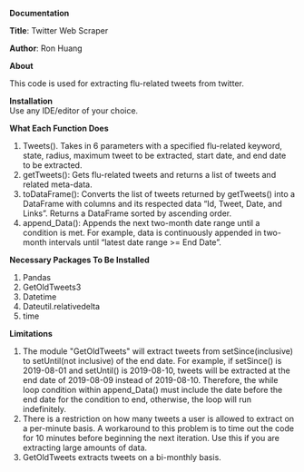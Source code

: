 **Documentation**

**Title**: Twitter Web Scraper 

**Author**: Ron Huang

**About** <br />

This code is used for extracting flu-related tweets from twitter.

**Installation** <br/> 
Use any IDE/editor of your choice. 

**What Each Function Does** <br/>
1) Tweets(). Takes in 6 parameters with a specified flu-related keyword, state, radius, maximum tweet to be extracted, start date, and end date to be extracted. <br/>
2) getTweets(): Gets flu-related tweets and returns a list of tweets and related meta-data.<br/>
3) toDataFrame(): Converts the list of tweets returned by getTweets()  into a DataFrame with columns and its respected data “Id, Tweet, Date, and Links”. Returns a DataFrame sorted by ascending order. <br/>
4) append_Data(): Appends the next two-month date range until a condition is met.  For example, data is continuously appended in two-month intervals until “latest date range >= End Date”. <br/>

**Necessary Packages To Be Installed**<br/>
1) Pandas<br/>
2) GetOldTweets3<br/>
3) Datetime<br/>
4) Dateutil.relativedelta <br/>
5) time


**Limitations**<br/>
1) The module "GetOldTweets" will extract tweets from setSince(inclusive) to setUntil(not inclusive) of the end date. For example, if setSince() is 2019-08-01 and setUntil() is 2019-08-10, tweets will be extracted at the end date of 2019-08-09 instead of 2019-08-10. Therefore, the while loop condition within append_Data() must include the date before the end date for the condition to end, otherwise, the loop will run indefinitely. <br/>
2) There is a restriction on how many tweets a user is allowed to extract on a per-minute basis. A workaround to this problem is to time out the code for 10 minutes before beginning the next iteration. Use this if you are extracting large amounts of data. <br/>
3) GetOldTweets extracts tweets on a bi-monthly basis. 



 
